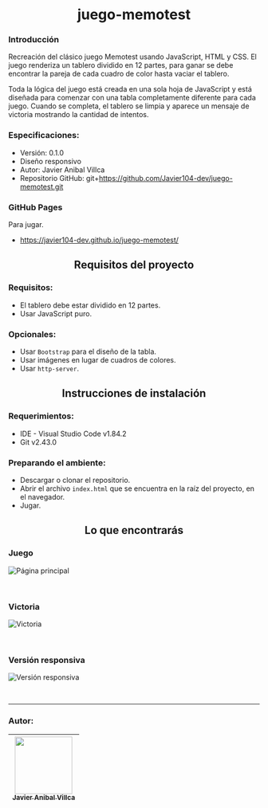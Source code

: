 <h1 align='center'>juego-memotest</h1>

### Introducción
Recreación del clásico juego Memotest usando JavaScript, HTML y CSS. El juego renderiza un tablero dividido en 12 partes, para ganar se debe encontrar la pareja de cada cuadro de color hasta vaciar el tablero.

Toda la lógica del juego está creada en una sola hoja de JavaScript y está diseñada para comenzar con una tabla completamente diferente para cada juego. Cuando se completa, el tablero se limpia y aparece un mensaje de victoria mostrando la cantidad de intentos.

### Especificaciones:
- Versión: 0.1.0
- Diseño responsivo
- Autor: Javier Anibal Villca
- Repositorio GitHub: git+https://github.com/Javier104-dev/juego-memotest.git

### GitHub Pages
Para jugar.
- https://javier104-dev.github.io/juego-memotest/

<h2 align='center'>Requisitos del proyecto</h2>

### Requisitos:
- El tablero debe estar dividido en 12 partes.
- Usar JavaScript puro.

### Opcionales:
- Usar `Bootstrap` para el diseño de la tabla.
- Usar imágenes en lugar de cuadros de colores.
- Usar `http-server`.

<h2 align='center'>Instrucciones de instalación</h2>

### Requerimientos:
- IDE - Visual Studio Code v1.84.2
- Git v2.43.0

### Preparando el ambiente:
- Descargar o clonar el repositorio.
- Abrir el archivo `index.html` que se encuentra en la raíz del proyecto, en el navegador.
- Jugar.

<h2 align='center'>Lo que encontrarás</h2>

### Juego
<p align='left'>
  <img
    alt='Página principal'
    src='https://github.com/Javier104-dev/juego-memotest/assets/105408069/91e0ddcc-ebde-4535-91d1-ba2c7895a23c'
  >
</p>
<br>

### Victoria
<p align='left'>
  <img
    alt='Victoria'
    src='https://github.com/Javier104-dev/juego-memotest/assets/105408069/8b7eb2b8-07d2-4971-b311-b5256a54d801'
  >
</p>
<br>

### Versión responsiva
<p align='left'>
  <img
    alt='Versión responsiva'
    src='https://github.com/Javier104-dev/juego-memotest/assets/105408069/65a45fd9-3bf6-4045-84c3-f223a40bf2a5'
  >
</p>
<br>

---

### Autor:
| [<img src='https://avatars.githubusercontent.com/u/105408069?v=4' width=115><br><sub>Javier Anibal Villca</sub>](https://github.com/Javier104-dev) |
| :------------------------------------------------------------------------------------------------------------------------------------------------: |

